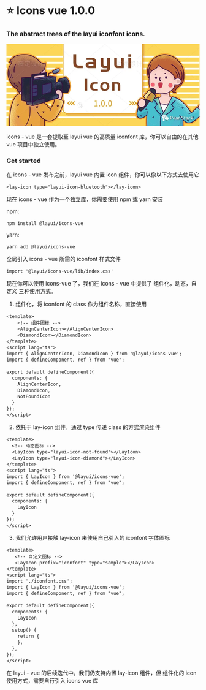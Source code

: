 # ⭐ Icons vue 1.0.0

### The abstract trees of the layui iconfont icons.


![输入图片说明](image.png)


icons - vue 是一套提取至 layui vue 的高质量 iconfont 库，你可以自由的在其他 vue 项目中独立使用。


### Get started

在 icons - vue 发布之前，layui vue 内置 icon 组件，你可以像以下方式去使用它


```
<lay-icon type="layui-icon-bluetooth"></lay-icon>
```

现在 icons - vue 作为一个独立库，你需要使用 npm 或 yarn 安装

npm:

```
npm install @layui/icons-vue
```

yarn:

```
yarn add @layui/icons-vue
```


全局引入 icons - vue 所需的 iconfont 样式文件

```
import '@layui/icons-vue/lib/index.css'
```

现在你可以使用 icons-vue 了，我们在 icons - vue 中提供了 组件化，动态，自定义 三种使用方式。


1. 组件化，将 iconfont 的 class 作为组件名称，直接使用

```
<template>
    <!-- 组件图标 -->
    <AlignCenterIcon></AlignCenterIcon>
    <DiamondIcon></DiamondIcon>
</template>
<script lang="ts">
import { AlignCenterIcon, DiamondIcon } from '@layui/icons-vue';
import { defineComponent, ref } from "vue";

export default defineComponent({
  components: {
    AlignCenterIcon,
    DiamondIcon,
    NotFoundIcon
  }
});
</script>
```

2. 依托于 lay-icon 组件，通过 type 传递 class 的方式渲染组件

```
<template>
  <!-- 动态图标 -->
  <LayIcon type="layui-icon-not-found"></LayIcon>
  <LayIcon type="layui-icon-diamond"></LayIcon>
</template>
<script lang="ts">
import { LayIcon } from '@layui/icons-vue';
import { defineComponent, ref } from "vue";

export default defineComponent({
  components: {
    LayIcon
  }
});
</script>
```

3. 我们允许用户接触 lay-icon 来使用自己引入的 iconfont 字体图标

```
<template>
   <!-- 自定义图标 -->
   <LayIcon prefix="iconfont" type="sample"></LayIcon>
</template>
<script lang="ts">
import './iconfont.css';
import { LayIcon } from '@layui/icons-vue';
import { defineComponent, ref } from "vue";

export default defineComponent({
  components: {
    LayIcon
  },
  setup() {
    return {
    };
  },
});
</script>
```

在 layui - vue 的后续迭代中，我们仍支持内置 lay-icon 组件，但 组件化的 icon 使用方式，需要自行引入 icons vue 库
